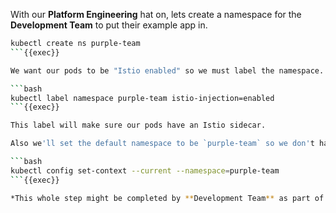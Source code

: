 
With our **Platform Engineering** hat on, lets create a namespace for the **Development Team** to put their example app in.

```bash
kubectl create ns purple-team
```{{exec}}

We want our pods to be "Istio enabled" so we must label the namespace. 

```bash
kubectl label namespace purple-team istio-injection=enabled
```{{exec}}

This label will make sure our pods have an Istio sidecar.

Also we'll set the default namespace to be `purple-team` so we don't have to add `-n purple-team` to all of our commands

```bash
kubectl config set-context --current --namespace=purple-team
```{{exec}}

*This whole step might be completed by **Development Team** as part of a self-service template. For example using [Backstage Developer portal](https://backstage.io/). The templates are created by a **Platform Engineering Team***